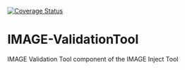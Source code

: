 [![Coverage Status](https://coveralls.io/repos/github/cnr-ibba/IMAGE-ValidationTool/badge.svg?branch=master)](https://coveralls.io/github/cnr-ibba/IMAGE-ValidationTool?branch=master)

# IMAGE-ValidationTool
IMAGE Validation Tool component of the IMAGE Inject Tool
